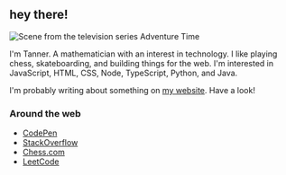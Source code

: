 ## hey there!

![Scene from the television series Adventure Time](https://user-images.githubusercontent.com/48612525/168716053-26abd08f-3311-4a80-8ea3-6849ce211b53.png)

I'm Tanner. A mathematician with an interest in technology. I like playing chess, skateboarding, and building things for the web. I'm interested in JavaScript, HTML, CSS, Node, TypeScript, Python, and Java.

I'm probably writing about something on [my website](https://tannerdolby.com). Have a look!

### Around the web
- [CodePen][codepen]
- [StackOverflow][stackoverflow]
- [Chess.com][chess]
- [LeetCode][leetcode]

[leetcode]: https://leetcode.com/gnaare/
[codepen]: https://codepen.io/tannerdolby
[stackoverflow]: https://stackoverflow.com/users/11389581/tanner-dolby
[chess]: https://www.chess.com/member/tannerdolby